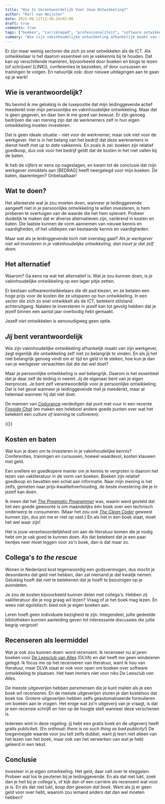 ```yaml
---
title: "Wie Is Verantwoordelijk Voor Jouw Ontwikkeling?"
author: "Karl van Heijster"
date: 2021-08-12T12:56:24+02:00
draft: true
comments: true
tags: ["boeken", "carrièrepad", "professionaliteit", "software ontwikkelaar (rol)", "verantwoordelijkheid"]
summary: "Wie zijn vakinhoudelijke ontwikkeling afhankelijk maakt van zijn werkgever, zegt eigenlijk die ontwikkeling zelf niet zo belangrijk te vinden. Maar je persoonlijke ontwikkeling is *wel* belangrijk. Daarom is het essentieel dat je daar zelf de leiding in neemt. Als jij het niet belangrijk genoeg vindt om er tijd en geld in te steken, hoe kun je dan van je werkgever verwachten dat die dat wel doet?"
---
```


Er zijn maar weinig sectoren die zich zo snel ontwikkelen als de ICT. Als ontwikkelaar is het daarom essentieel om je vakkennis bij te houden. Dat kan op verschillende manieren, bijvoorbeeld door boeken en blogs te lezen (of schrijven! [LINK]), conferenties te bezoeken, of door cursussen en trainingen te volgen. En natuurlijk ook: door nieuwe uitdagingen aan te gaan op je werk!


## Wie is verantwoordelijk? 


Nu bevind ik me gelukkig in de luxepositie dat mijn leidinggevende actief meedenkt over mijn persoonlijke en vakinhoudelijke ontwikkeling. Maar dat is geen gegeven, en daar ben ik me goed van bewust. Er zijn genoeg bedrijven die van mening zijn dat de werknemers zelf in hun eigen ontwikkeling moeten investeren.


Dat is geen ideale situatie - niet voor de werknemer, maar ook niet voor de werkgever. Het is in het belang van het bedrijf dat deze werknemers in dienst heeft met *up to date* vakkennis. En zoals ik zei: boeken zijn relatief goedkoop, dus ook voor het bedrijf geldt dat de kosten in het niet vallen bij de baten.


Ik heb de cijfers er eens op nageslagen, en kwam tot de conclusie dat mijn werkgever inmiddels aan [BEDRAG] heeft neergelegd voor mijn boeken. De baten, daarentegen? Onbetaalbaar!


## Wat te doen?


Het allereerste wat je zou moeten doen, wanneer je leidinggevende aangeeft niet in je persoonlijke ontwikkeling te willen investeren, is hem proberen te overtuigen van de waarde die het hem oplevert. Probeer duidelijk te maken dat er diverse alternatieven zijn, variërend in kosten en baten. Die laatste kunnen de vorm aannemen van nieuwe kennis en vaardigheden, of het uitdiepen van bestaande kennis en vaardigheden.


Maar wat als je leidinggevende toch niet overstag gaat? *Als je werkgever niet wil investeren in je vakinhoudelijke ontwikkeling, dan moet je dat zelf doen.* 


## Het alternatief


Waarom? Ga eens na wat het alternatief is. Wat je zou kunnen doen, is je vakinhoudelijke ontwikkeling op een lager pitje zetten.


Er bestaan softwareontwikkelaars die dit pad kiezen, en ze betalen een hoge prijs voor de kosten die ze uitsparen op hun ontwikkeling. In een sector die zich zo snel ontwikkelt als de ICT, betekent stilstand achteruitgang. Nalaten te inversteren in jezelf kan tot gevolg hebben dat je jezelf binnen een aantal jaar overbodig hebt gemaakt.


Jezelf *niet* ontwikkelen is eenvoudigweg geen optie.


## *Jij* bent verantwoordelijk


Wie zijn vakinhoudelijke ontwikkeling afhankelijk maakt van zijn werkgever, zegt eigenlijk die ontwikkeling zelf niet zo belangrijk te vinden. En als jij het niet belangrijk genoeg vindt om er tijd en geld in te steken, hoe kun je dan van je werkgever verwachten dat die dat wel doet?


Maar je persoonlijke ontwikkeling is *wel* belangrijk. Daarom is het essentieel dat je daar zelf de leiding in neemt. Jij de eigenaar bent van je eigen leerproces. Je bent zelf verantwoordelijk voor je persoonlijke ontwikkeling. Dat is het geval wanneer je leidinggevende met je meedenkt, maar al helemaal wanneer hij dat niet doet.


De mannen van [Codurance](https://www.codurance.com/) verdedigen dat punt met vuur in een recente [*Fireside Chat*](https://www.google.com/search?rlz=1C1GCEU_nlNL923NL923&tbm=vid&q=codurance+fireside+chat&sa=X&ved=2ahUKEwi3xszA_8PxAhWlgf0HHWZ5DT0Q8ccDegQIBRAD&biw=1536&bih=722) (en maken een heleboel andere goede punten over wat het betekent een *culture of learning* te cultiveren):


{{<youtube id="PKpCWtXccu8" title="Fireside Chat #4: Culture of learning" >}}
<br>


## Kosten en baten


Wat kun je doen om te investeren in je vakinhoudelijke kennis? Conferenties, trainingen en cursussen, hoewel waardevol, kosten klauwen met geld. 


Een snellere en goedkopere manier om je kennis te vergroten is daarom het lezen van vakliteratuur in de vorm van boeken. Boeken zijn relatief goedkoop en bevatten een schat aan informatie. Naar mijn mening is het zelfs, gemeten naar prijs-kwaliteitverhouding, de beste investering die je in jezelf kan doen.


Ik meen dat het [*The Pragmatic Programmer*](https://pragprog.com/titles/tpp20/the-pragmatic-programmer-20th-anniversary-edition/) was, waarin werd gesteld dat het een goede gewoonte is om maandelijks één boek over een technisch onderwerp te consumeren. (Maar het zou ook [*The Clean Coder*](https://www.pearson.com/us/higher-education/program/Martin-Clean-Coder-The-A-Code-of-Conduct-for-Professional-Programmers/PGM8366.html) geweest kunnen zijn, dus pin me er niet op vast.) En als het in een boek staat, moet het wel waar zijn! 


Het is jouw verantwoordelijkheid om aan de literatuur komen die je nodig hebt om je vak goed te kunnen doen. Als dat betekent dat je een paar tientjes neer moet leggen voor zo'n boek, dan is dat maar zo.


## Collega's *to the rescue*


Wonen in Nederland kost tegenwoordig een godsvermogen, dus mocht je desondanks dat geld niet hebben, dan zal niemand je dat kwalijk nemen. Gelukkig hoeft dat niet te betekenen dat je hoeft te bezuinigen op je avondeten.


Je zou de kosten bijvoorbeeld kunnen delen met collega's. Hebben zij vakliteratuur die je nog graag wil lezen? Vraag of je het boek mag lezen. En wees niet egoïstisch: bied ook je eigen boeken aan. 


Leren hoeft geen individuele bezigheid te zijn. Integendeel, jullie gedeelde bibliotheken kunnen aanleiding geven tot interessante discussies die jullie begrip vergroot! 


## Recenseren als leermiddel


Wat je ook zou kunnen doen: word recensent. Ik recenseer nu al jaren boeken voor [De Leesclub van Alles](https://deleesclubvanalles.nl/) (DLVA) en dat heeft me geen windeieren gelegd. Ik focus me op het recenseren van literatuur, want ik hou van literatuur, maar DLVA staat er ook voor open om boeken over software ontwikkeling te plaatsen. Het heet immers niet voor niks De Leesclub *van Alles*.


De meeste uitgeverijen hebben persmensen die je kunt mailen als je een boek wil recenseren. En de meeste uitgeverijen sturen je dan kosteloos dat boek toe. Grotere uitgeverijen hebben zelfs geautomatiseerde formulieren om boeken aan te vragen. Het enige wat zo'n uitgeverij van je vraagt, is dat je een recensie schrijft en hen op de hoogte stelt wanneer deze verschenen is.


Iedereen wint in deze regeling: jij hebt een gratis boek en de uitgeverij heeft gratis publiciteit. (En onthoud: *there is no such thing as bad publicity!*) De toegevoegde waarde voor jou telt zelfs dubbel, want jij leert niet alleen van het lezen van het boek, maar ook van het verwerken van wat je hebt geleerd in een tekst.


## Conclusie


Investeer in je eigen ontwikkeling. Het geld, daar valt over te steggelen. Probeer wat los te peuteren bij je leidinggevende. En als dat niet lukt, zoek dan je heil bij je collega's, of kijk dan of een carrière als recensent wat voor je is. En als dat niet lukt, *koop dan gewoon dat boek*. Want als jij er geen geld voor over hebt, waarom zou iemand anders dat dan wel moeten hebben?
